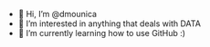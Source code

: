 - 👋 Hi, I’m @dmounica
- 👀 I’m interested in anything that deals with DATA
- 🌱 I’m currently learning how to use GitHub :)
